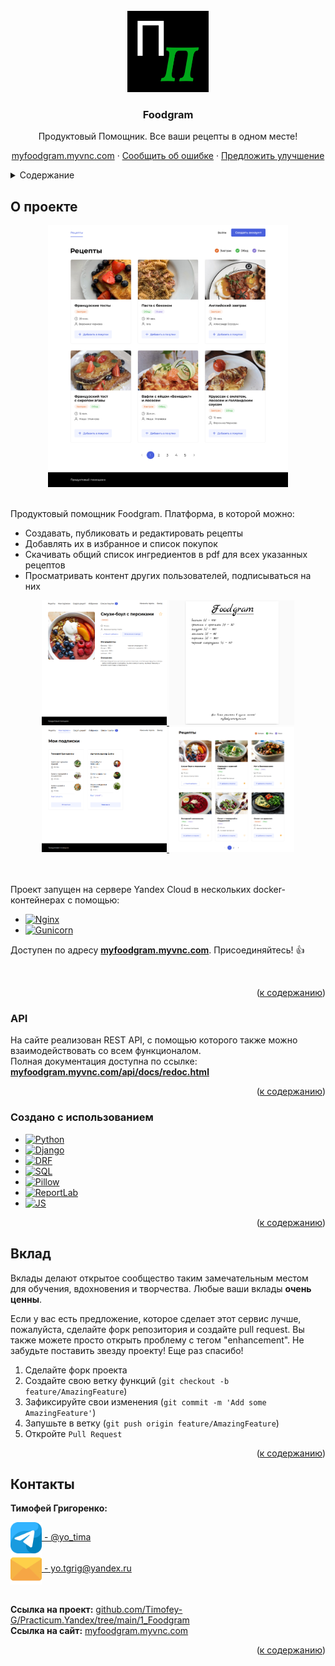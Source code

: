 </br>

<div align="center">
  <a href="https://myfoodgram.myvnc.com/">
    <img src="images/logo.png" alt="Logo" width="130" height="130">
  </a>
  <h3 align="center">Foodgram</h2>
  <p align="center">
    Продуктовый Помощник. Все ваши рецепты в одном месте!
    </p>
    <a href="https://myfoodgram.myvnc.com/">myfoodgram.myvnc.com</a>
    ·
    <a href="https://github.com/Timofey-G/Practicum.Yandex/issues">Сообщить об ошибке</a>
    ·
    <a href="https://github.com/Timofey-G/Practicum.Yandex/pulls">Предложить улучшение</a>
  </p>
</div>

<details>
  <summary id="summary">Содержание</summary>
  <ol>
    <li>
      <a href="#о-проекте">О проекте</a>
      <ul>
        <li><a href="#api">API</a></li>
        <li><a href="#создано-с-использованием">Создано с использованием</a></li>
      </ul>
    </li>
    <li><a href="#вклад">Вклад</a></li>
    <li><a href="#контакты">Контакты</a></li>
  </ol>
</details>


## О проекте

<div align="center">
  <a href="https://myfoodgram.myvnc.com/">
    <img src="images/start.png" alt="Logo" width="384" height="419">
  </a>
</div>
</br>

Продуктовый помощник Foodgram. Платформа, в которой можно:
- Создавать, публиковать и редактировать рецепты
- Добавлять их в избранное и список покупок
- Скачивать общий список ингредиентов в pdf для всех указанных рецептов
- Просматривать контент других пользователей, подписываться на них  

<div align="center">
  <a href="https://myfoodgram.myvnc.com/">
    <img src="images/recipe.png" alt="Logo" width="200" height="200">
  </a>
  <a href="https://myfoodgram.myvnc.com/">
    <img src="images/shopping_list.png" alt="Logo" width="200" height="200">
  </a>
  <a href="https://myfoodgram.myvnc.com/">
    <img src="images/following.png" alt="Logo" width="200" height="200">
  </a>
  <a href="https://myfoodgram.myvnc.com/">
    <img src="images/recipes.png" alt="Logo" width="200" height="200">
  </a>
</div>
</br>
</br>

Проект запущен на сервере Yandex Cloud в нескольких docker-контейнерах с помощью:  
* [![Nginx][Nginx]][Nginx-url]
* [![Gunicorn][Gunicorn]][Gunicorn-url]

Доступен по адресу [**myfoodgram.myvnc.com**](https://myfoodgram.myvnc.com/). Присоединяйтесь! :+1:  

</br>
<p align="right">(<a href="#summary">к содержанию</a>)</p>


### API

На сайте реализован REST API, с помощью которого также можно взаимодействовать со всем функционалом.  
Полная документация доступна по ссылке: [**myfoodgram.myvnc.com/api/docs/redoc.html**](https://myfoodgram.myvnc.com/api/docs/redoc.html)
</br>

<p align="right">(<a href="#summary">к содержанию</a>)</p>


### Создано с использованием

* [![Python][Python]][Python-url]
* [![Django][Django]][Django-url]
* [![DRF][DRF]][DRF-url]
* [![SQL][SQL]][SQL-url]
* [![Pillow][Pillow]][Pillow-url]
* [![ReportLab][ReportLab]][ReportLab-url]
* [![JS][JS]][JS-url]

<p align="right">(<a href="#summary">к содержанию</a>)</p>


## Вклад

Вклады делают открытое сообщество таким замечательным местом для обучения, вдохновения и творчества. Любые ваши вклады **очень ценны**.

Если у вас есть предложение, которое сделает этот сервис лучше, пожалуйста, сделайте форк репозитория и создайте pull request. Вы также можете просто открыть проблему с тегом "enhancement". Не забудьте поставить звезду проекту! Еще раз спасибо!

1. Сделайте форк проекта
2. Создайте свою ветку функций (`git checkout -b feature/AmazingFeature`)
3. Зафиксируйте свои изменения (`git commit -m 'Add some AmazingFeature'`)
4. Запушьте в ветку (`git push origin feature/AmazingFeature`)
5. Откройте `Pull Request`

<p align="right">(<a href="#summary">к содержанию</a>)</p>


## Контакты

**Тимофей Григоренко:**  

<div>
  <a href="https://t.me/yo_tima/">
    <img align="center" src="images/telegram.png" alt="Timofey Grigorenko | Telegram" width="50px"/>  - @yo_tima
  </a>
</div>
<div>
  <a href="mailto:yotgrig@yandex.ru">
    <img align="center" src="images/email.png" alt="yo.tgrig@yandex.ru" width="50px"/>
    - yo.tgrig@yandex.ru
  </a>
</div>
</br>

**Ссылка на проект:** [github.com/Timofey-G/Practicum.Yandex/tree/main/1_Foodgram](https://github.com/Timofey-G/Practicum.Yandex/tree/main/1_Foodgram)  
**Ссылка на сайт:** [myfoodgram.myvnc.com](https://myfoodgram.myvnc.com/)

<p align="right">(<a href="#summary">к содержанию</a>)</p>


[Python-url]: https://python.org
[Python]: https://img.shields.io/badge/Python-3570a0?style=for-the-badge&logo=python&logoColor=ffe366
[Django-url]: https://www.djangoproject.com/
[Django]: https://img.shields.io/badge/Django-0c4b33?style=for-the-badge&logo=django&logoColor=44b78b
[DRF-url]: https://www.django-rest-framework.org/
[DRF]: https://img.shields.io/badge/Django_Rest_Framework-562d2d?style=for-the-badge&logo=django&logoColor=a30000
[SQL-url]: https://www.postgresql.org/
[SQL]: https://img.shields.io/badge/Postgre_SQL-32658f?style=for-the-badge&logo=postgresql&logoColor=ffffff
[Pillow-url]: https://python-pillow.org/
[Pillow]: https://img.shields.io/badge/Pillow-3570a0?style=for-the-badge&logo=python&logoColor=ffffff
[ReportLab-url]: https://docs.reportlab.com/
[ReportLab]: https://img.shields.io/badge/ReportLab-11274e?style=for-the-badge

[JS-url]: https://www.javascript.com/
[JS]: https://img.shields.io/badge/JavaScript-fcdc00?style=for-the-badge&logo=javascript&logoColor=181818

[Nginx-url]: https://nginx.org/
[Nginx]: https://img.shields.io/badge/Nginx-298729?style=for-the-badge&logo=NGINX
[Gunicorn-url]: https://gunicorn.org/
[Gunicorn]: https://img.shields.io/badge/Gunicorn-298729?style=for-the-badge&logo=gunicorn&logoColor=ffffff
